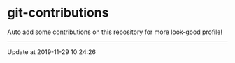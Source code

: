 # git-contributions

Auto add some contributions on this repository for more look-good profile!

---

Update at 2019-11-29 10:24:26

